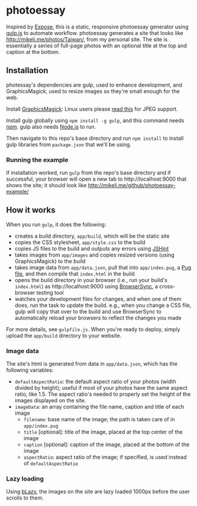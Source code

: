 # photoessay
Inspired by [Expose](https://github.com/Jack000/Expose), this is a static, responsive photoessay generator using [gulp.js](http://gulpjs.com/) to automate workflow. photoessay generates a site that looks like http://mikeli.me/photos/Taiwan/, from my personal site. The site is essentially a series of full-page photos with an optional title at the top and caption at the bottom.

## Installation

photessay's dependencies are gulp, used to enhance development, and GraphicsMagick, used to resize images so they're small enough for the web.

Install [GraphicsMagick](http://www.graphicsmagick.org/): Linux users please [read this](https://forum.ivorde.com/php-gmagick-no-decode-delegate-for-this-image-format-jpg-t15221.html) for JPEG support.

Install gulp globally using `npm install -g gulp`, and this command needs [npm](https://www.npmjs.com/). gulp also needs [Node.js](https://nodejs.org/) to run.

Then navigate to this repo's base directory and run `npm install` to install gulp libraries from `package.json` that we'll be using.

### Running the example

If installation worked, run `gulp` from the repo's base directory and if successful, your browser will open a new tab to http://localhost:9000 that shows the site; it should look like http://mikeli.me/github/photoessay-example/

## How it works

When you run `gulp`, it does the following:
- creates a build directory, `app/build`, which will be the static site
- copies the CSS stylesheet, `app/style.css` to the build
- copies JS files to the build and outputs any errors using [JSHint](http://jshint.com/)
- takes images from `app/images` and copies resized versions (using GraphicsMagick) to the build
- takes image data from `app/data.json`, pull that into `app/index.pug`, a [Pug file](https://pugjs.org/), and then compile that `index.html` in the build
- opens the build directory in your browser (i.e., run your build's `index.html`) as http://localhost:9000 using [BrowserSync](https://www.browsersync.io/), a cross-browser testing tool
- watches your development files for changes, and when one of them does, run the task to update the build. e.g., when you change a CSS file, gulp will copy that over to the build and use BrowserSync to automatically reload your browsers to reflect the changes you made

For more details, see `gulpfile.js`. When you're ready to deploy, simply upload the `app/build` directory to your website.

### Image data

The site's html is generated from data in `app/data.json`, which has the following variables:
- `defaultAspectRatio`: the default aspect ratio of your photos (width divided by height); useful if most of your photos have the same aspect ratio, like 1.5. The aspect ratio's needed to properly set the height of the images displayed on the site.
- `imageData`: an array containing the file name, caption and title of each image
  - `filename`: base name of the image; the path is taken care of in `app/index.pug`
  - `title` [optional]: title of the image, placed at the top center of the image
  - `caption` [optional]: caption of the image, placed at the bottom of the image
  - `aspectRatio`: aspect ratio of the image; if specified, is used instead of `defaultAspectRatio`

### Lazy loading

Using [bLazy](http://dinbror.dk/blazy/), the images on the site are lazy loaded 1000px before the user scrolls to them.
